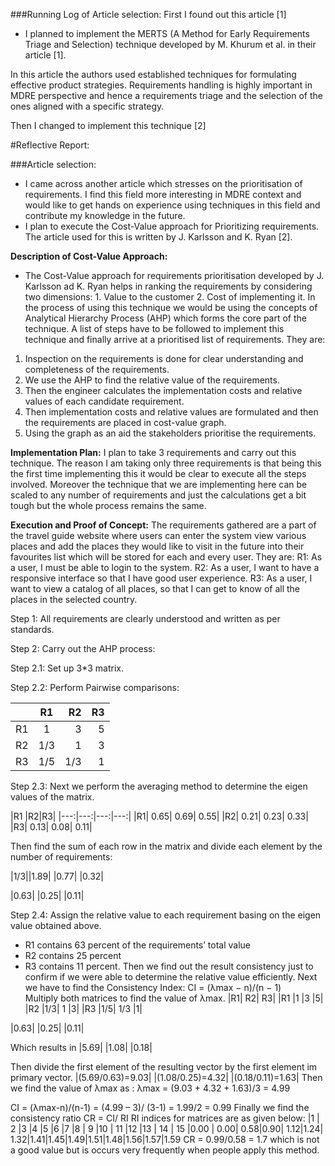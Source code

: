 ###Running Log of Article selection:
First I found out this article [1]
-	I planned to implement the MERTS (A Method for Early Requirements Triage and Selection) technique developed by M. Khurum et al. in their article [1]. 

In this article the authors used established techniques for formulating effective product strategies. Requirements handling is highly important in MDRE perspective and hence a requirements triage and the selection of the ones aligned with a specific strategy.
 
Then I changed to implement this technique [2]

#Reflective Report:

###Article selection:

-	I came across another article which stresses on the prioritisation of requirements. I find this field more interesting in MDRE context and would like to get hands on experience using techniques in this field and contribute my knowledge in the future. 
-	I plan to execute the Cost-Value approach for Prioritizing requirements. The article used for this is written by J. Karlsson and K. Ryan [2].

**Description of Cost-Value Approach:**

-	The Cost-Value approach for requirements prioritisation developed by J. Karlsson ad K. Ryan helps in ranking the requirements by considering two dimensions: 1. Value to the customer 2. Cost of implementing it. In the process of using this technique we would be using the concepts of Analytical Hierarchy Process (AHP) which forms the core part of the technique. A list of steps have to be followed to implement this technique and finally arrive at a prioritised list of requirements. They are: 

1. Inspection on the requirements is done for clear understanding and completeness of the requirements.
2. We use the AHP to find the relative value of the requirements.
3. Then the engineer calculates the implementation costs and relative values of each candidate requirement.
4. Then implementation costs and relative values are formulated and then the requirements are placed in cost-value graph. 
5. Using the graph as an aid the stakeholders prioritise the requirements.

**Implementation Plan:**
I plan to take 3 requirements and carry out this technique. The reason I am taking only three requirements is that being this the first time implementing this it would be clear to execute all the steps involved. Moreover the technique that we are implementing here can be scaled to any number of requirements and just the calculations get a bit tough but the whole process remains the same.

**Execution and Proof of Concept:**
  The requirements gathered are a part of the travel guide website where users can enter the system view various places and add the places they would like to visit in the future into their favourites list which will be stored for each and every user. They are: 
R1: As a user, I must be able to login to the system.
R2: As a user, I want to have a responsive interface so that I have good user experience.
R3: As a user, I want to view a catalog of all places, so that I can get to know of all the places in the selected country. 

Step 1: All requirements are clearly understood and written as per standards.

Step 2: Carry out the AHP process:

Step 2.1: Set up 3*3 matrix.

Step 2.2: Perform Pairwise comparisons: 

|       |R1	|R2	|R3|
| --- |:---:| ---:|---:|
|R1	|1	|3	|5 |
|R2	|1/3	|1	|3 |
|R3	|1/5	|1/3	|1 |
  
Step 2.3: Next we perform the averaging method to determine the eigen values of the matrix.

|R1	|R2|R3|
|---:|---:|---:|---:|
|R1|	0.65|	0.69|	0.55|
|R2|	0.21|	0.23|	0.33|
|R3|	0.13|	0.08|	0.11|
	
Then find the sum of each row in the matrix and divide each element by the number of requirements:
	


|1/3||1.89|
|0.77|
|0.32|
	
|0.63|
|0.25|
|0.11|
	
Step 2.4: Assign the relative value to each requirement basing on the eigen value obtained above.
-	R1 contains 63 percent of the requirements’ total value
-	R2 contains 25 percent
-	R3 contains 11 percent.
Then we find out the result consistency just to confirm if we were able to determine the relative value efficiently.
Next we have to find the Consistency Index: CI = (λmax − n)/(n − 1)   
Multiply both matrices to find the value of λmax.
	|R1|	R2|	R3|
|R1	|1	|3	|5|
|R2	|1/3|	1	|3|
|R3	|1/5|	1/3	|1|


|0.63|
|0.25|
|0.11|

Which results in 
|5.69|
|1.08|
|0.18|




Then divide the first element of the resulting vector by the first element im primary vector.
|(5.69/0.63)=9.03|
|(1.08/0.25)=4.32|
|(0.18/0.11)=1.63|
Then we find the value of λmax as : 
λmax = (9.03 + 4.32 + 1.63)/3 = 4.99

CI = (λmax-n)/(n-1) = (4.99 – 3)/ (3-1) = 1.99/2 = 0.99
Finally we find the consistency ratio 
CR = CI/ RI
RI indices for matrices are as given below:
|1	| 2	|3 	|4 	|5	 |6 |7 	|8       |  9      |10      | 11      |12    |13   |  14  |   15
|0.00 | 0.00| 0.58|0.90| 1.12|1.24| 1.32|1.41|1.45|1.49|1.51|1.48|1.56|1.57|1.59
CR = 0.99/0.58 = 1.7 which is not a good value but is occurs very frequently when people apply this method.

